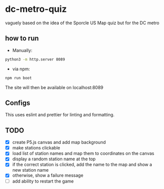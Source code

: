 # dc-metro-quiz
vaguely based on the idea of the Sporcle US Map quiz but for the DC metro

## how to run
- Manually:
```sh
python3 -m http.server 8089
```

- via npm:
```sh
npm run boot
```
The site will then be available on localhost:8089

## Configs
This uses eslint and prettier for linting and formatting.

## TODO
- [x] create P5.js canvas and add map background
- [x] make stations clickable
- [x] load list of station names and map them to coordinates on the canvas
- [x] display a random station name at the top
- [x] if the correct station is clicked, add the name to the map and show a new station name
- [x] otherwise, show a failure message
- [ ] add ability to restart the game